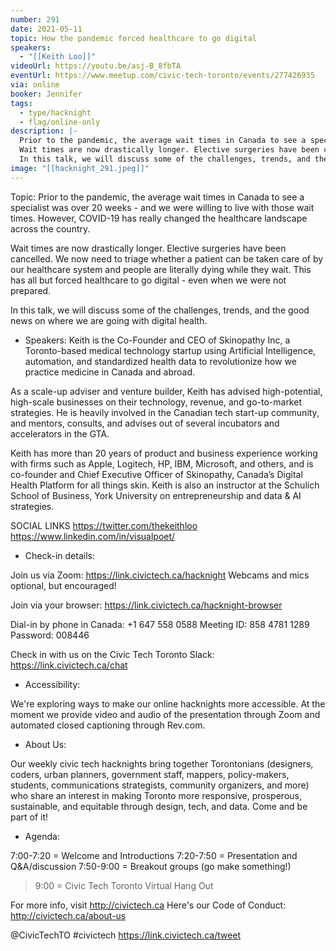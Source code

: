 ```yaml
---
number: 291
date: 2021-05-11
topic: How the pandemic forced healthcare to go digital
speakers:
  - "[[Keith Loo]]"
videoUrl: https://youtu.be/asj-B_8fbTA
eventUrl: https://www.meetup.com/civic-tech-toronto/events/277426935
via: online
booker: Jennifer
tags:
  - type/hacknight
  - flag/online-only
description: |-
  Prior to the pandemic, the average wait times in Canada to see a specialist was over 20 weeks - and we were willing to live with those wait times. However, COVID-19 has really changed the healthcare landscape across the country.
  Wait times are now drastically longer. Elective surgeries have been cancelled. We now need to triage whether a patient can be taken care of by our healthcare system and people are literally dying while they wait. This has all but forced healthcare to go digital - even when we were not prepared.
  In this talk, we will discuss some of the challenges, trends, and the good news on where we are going with digital health.
image: "[[hacknight_291.jpeg]]"
---
```


Topic:
Prior to the pandemic, the average wait times in Canada to see a specialist was over 20 weeks - and we were willing to live with those wait times. However, COVID-19 has really changed the healthcare landscape across the country.

Wait times are now drastically longer. Elective surgeries have been cancelled. We now need to triage whether a patient can be taken care of by our healthcare system and people are literally dying while they wait. This has all but forced healthcare to go digital - even when we were not prepared.

In this talk, we will discuss some of the challenges, trends, and the good news on where we are going with digital health.

+ Speakers:
Keith is the Co-Founder and CEO of Skinopathy Inc, a Toronto-based medical technology startup using Artificial Intelligence, automation, and standardized health data to revolutionize how we practice medicine in Canada and abroad.

As a scale-up adviser and venture builder, Keith has advised high-potential, high-scale businesses on their technology, revenue, and go-to-market strategies. He is heavily involved in the Canadian tech start-up community, and mentors, consults, and advises out of several incubators and accelerators in the GTA.

Keith has more than 20 years of product and business experience working with firms such as Apple, Logitech, HP, IBM, Microsoft, and others, and is co-founder and Chief Executive Officer of Skinopathy, Canada’s Digital Health Platform for all things skin. Keith is also an instructor at the Schulich School of Business, York University on entrepreneurship and data & AI strategies.

SOCIAL LINKS
https://twitter.com/thekeithloo
https://www.linkedin.com/in/visualpoet/

+ Check-in details:

Join us via Zoom: https://link.civictech.ca/hacknight
Webcams and mics optional, but encouraged!

Join via your browser: https://link.civictech.ca/hacknight-browser

Dial-in by phone in Canada:
+1 647 558 0588
Meeting ID: 858 4781 1289
Password: 008446

Check in with us on the Civic Tech Toronto Slack: https://link.civictech.ca/chat

+ Accessibility:

We're exploring ways to make our online hacknights more accessible. At the moment we provide video and audio of the presentation through Zoom and automated closed captioning through Rev.com.

+ About Us:

Our weekly civic tech hacknights bring together Torontonians (designers, coders, urban planners, government staff, mappers, policy-makers, students, communications strategists, community organizers, and more) who share an interest in making Toronto more responsive, prosperous, sustainable, and equitable through design, tech, and data. Come and be part of it!

+ Agenda:

7:00-7:20 = Welcome and Introductions
7:20-7:50 = Presentation and Q&A/discussion
7:50-9:00 = Breakout groups (go make something!)
> 9:00 = Civic Tech Toronto Virtual Hang Out

For more info, visit http://civictech.ca
Here's our Code of Conduct: http://civictech.ca/about-us

@CivicTechTO \#civictech
https://link.civictech.ca/tweet